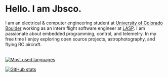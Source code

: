 # Hello. I am Jbsco.

I am an electrical & computer engineering student at [University of Colorado Boulder](https://github.com/CuBoulder) working as an intern flight software engineer at [LASP](https://github.com/lasp). I am passionate about embedded programming, control, and telemetry. In my free time I enjoy exploring open source projects, astrophotography, and flying RC aircraft.<br /><br />
<p>
  <a href="https://github-readme-stats.vercel.app/api/top-langs?username=jbsco&show_icons=true&theme=one_dark_pro&locale=en&layout=compact&hide=G-Code,nESC,AGS+Script,prolog&count_private=true">
    <img src="https://github-readme-stats.vercel.app/api/top-langs?username=jbsco&show_icons=true&theme=one_dark_pro&locale=en&layout=compact&langs_count=5&hide=G-Code,nESC,AGS+Script,prolog&count_private=true" alt="Most used languages" />
  </a>
</p>

<p>
  <a href="https://github-readme-stats.vercel.app/api?username=jbsco&show_icons=true&theme=one_dark_pro&locale=en">
    <img src="https://github-readme-stats.vercel.app/api?username=jbsco&show_icons=true&theme=one_dark_pro&locale=en&count_private=true" alt="GitHub stats" />
  </a>
</p>

<!--
**Jbsco/Jbsco** is a ✨ _special_ ✨ repository because its `README.md` (this file) appears on your GitHub profile.
-->
